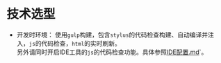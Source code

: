 # 技术选型
- 开发时环境：
使用`gulp`构建，包含`stylus`的代码检查构建、自动编译并注入，`js`的代码检查，`html`的实时刷新。  
另外请同时开启IDE工具的`js`的代码检查功能。具体参照[IDE配置.md](./IDE配置.md)`。
